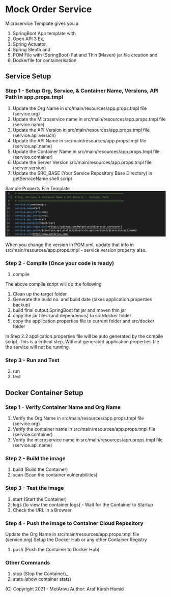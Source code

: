 # Mock Order Service

Microservice Template gives you a 

1. SpringBoot App template with 
2. Open API 3 Ex, 
3. Spring Actuator, 
4. Spring Sleuth and 
5. POM File with (SpringBoot) Fat and Thin (Maven) jar file creation and 
6. Dockerfile for containerisation.

## Service Setup

### Step 1 - Setup Org, Service, & Container Name, Versions, API Path in app.props.tmpl

1. Update the Org Name in src/main/resources/app.props.tmpl file (service.org)
2. Update the Microservice name in src/main/resources/app.props.tmpl file (service.name)
3. Update the API Version in src/main/resources/app.props.tmpl file (service.api.version)
4. Update the API Name in src/main/resources/app.props.tmpl file (service.api.name)
5. Update the Container Name in src/main/resources/app.props.tmpl file (service.container)
6. Update the Server Version src/main/resources/app.props.tmpl file (server.version)
7. Update the SRC_BASE (Your Service Repository Base Directory) in getServiceName shell script

Sample Property File Template
![Property File](https://raw.githubusercontent.com/MetaArivu/microservice-template/master/diagrams/MS-Property-File.jpg)

When you change the version in POM.xml, update that info in src/main/resources/app.props.tmpl - service.version property also.

###  Step 2 - Compile (Once your code is ready) 

1. compile 

The above compile script will do the following

1. Clean up the target folder
2. Generate the build no. and build date (takes application.properties backup)
3. build final output SpringBoot fat jar and maven thin jar
4. copy the jar files (and dependencis) to src/docker folder
5. copy the application.properties file to current folder and src/docker folder

In Step 2.2 application.properties file will be auto generated by the compile script. This is a critical step.
Without generated application.properties file the service will not be running.

###  Step 3 - Run and Test

2. run
3. test

## Docker Container Setup

### Step 1 - Verify Container Name and Org Name

1. Verify the Org Name in src/main/resources/app.props.tmpl file (service.org)
2. Verify the container name in src/main/resources/app.props.tmpl file (service.container)
3. Verify the microservice name in src/main/resources/app.props.tmpl file (service.api.name)

### Step 2 - Build the image

1. build (Build the Container)
2. scan (Scan the container vulnerabilities)

### Step 3 - Test the image

1. start (Start the Container)
2. logs (to view the container logs) - Wait for the Container to Startup
3. Check the URL in a Browser

### Step 4 - Push the image to Container Cloud Repository

Update the Org Name in src/main/resources/app.props.tmpl file (service.org)
Setup the Docker Hub or any other Container Registry

1. push (Push the Container to Docker Hub)

### Other Commands

1. stop (Stop the Container)_
2. stats (show container stats)


(C) Copyright 2021 - MetArivu
Author: Araf Karsh Hamid
